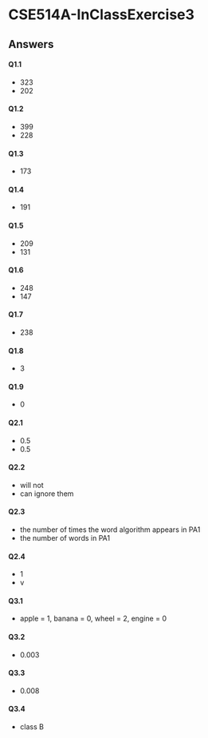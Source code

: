 # CSE514A-InClassExercise3



## Answers

#### Q1.1

- 323
- 202

#### Q1.2

- 399
- 228

#### Q1.3

- 173

#### Q1.4

- 191

#### Q1.5

- 209
- 131

#### Q1.6

- 248
- 147

#### Q1.7

- 238

#### Q1.8

- 3

#### Q1.9

- 0


#### Q2.1

- 0.5
- 0.5


#### Q2.2

- will not
- can ignore them


#### Q2.3

- the number of times the word algorithm appears in PA1
- the number of words in PA1


#### Q2.4

- 1
- v



#### Q3.1

- apple = 1, banana = 0, wheel = 2, engine = 0


#### Q3.2

- 0.003


#### Q3.3

- 0.008


#### Q3.4

- class B










